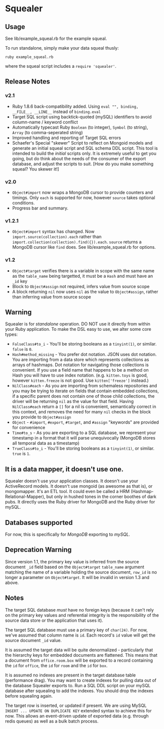 # Squealer

## Usage
See lib/example_squeal.rb for the example squeal.

To run standalone, simply make your data squeal thusly:

`ruby example_squeal.rb`

where the squeal script includes a `require 'squealer'`.

## Release Notes
### v2.1
* Ruby 1.8.6 back-compatibility added. Using `eval "", binding, __FILE__, __LINE__` instead of `binding.eval`
* Target SQL script using backtick-quoted (mySQL) identifiers to avoid column-name / keyword conflict
* Automatically typecast Ruby `Boolean` (to integer), `Symbol` (to string), `Array` (to comma-seperated string)
* Improved handling and reporting of Target SQL errors
* Schaefer's Special "skewer" Script to reflect on Mongoid models and generate an initial squeal script and SQL schema DDL script. This tool is intended to build the _initial_ scripts only. It is extremely useful to get you going, but do think about the needs of the consumer of the export database, and adjust the scripts to suit. [How do you make something squeal? You skewer it!]

### v2.0
* `Object#import` now wraps a MongoDB cursor to provide counters and timings. Only `each` is supported for now, however `source` takes optional conditions.
* Progress bar and summary.

### v1.2.1
* `Object#import` syntax has changed. Now `import.source(collection).each` rather than `import.collection(collection).find({}).each`. `source` returns a MongoDB cursor like `find` does. See lib/example_squeal.rb for options.

### v1.2
* `Object#target` verifies there is a variable in scope with the same name as the `table_name` being targetted, it must be a `Hash` and must have an `_id` key
* Block to `Object#assign` not required, infers value from source scope
* A block returning `nil` now uses `nil` as the value to `Object#assign`, rather than inferring value from source scope

## Warning
Squealer is for _standalone_ operation. DO NOT use it directly from within your Ruby application. To make the DSL easy to use, we alter some core types:

* `FalseClass#to_i` - You'll be storing booleans as a `tinyint(1)`, or similar. `false` is `0`.
* `Hash#method_missing` - You prefer dot notation. JSON uses dot notation. You are importing from a data store which represents collections as arrays of hashmaps. Dot notation for navigating those collections is convenient. If you use a field name that happens to be a method on Hash you will have to use index notation. (e.g. `kitten.toys` is good, however `kitten.freeze` is not good. Use `kitten['freeze']` instead.)
* `NilClass#each` - As you are importing from schemaless repositories and you may be trying to iterate on fields that contain embedded collections, if a specific parent does not contain one of those child collections, the driver will be returning `nil` as the value for that field. Having `NilClass#each` return a `[]` for a nil is convenient, semantically correct in this context, and removes the need for many `nil` checks in the block you provide to `Object#assign`
* `Object` - `#import`, `#export`, `#target`, and `#assign` "keywords" are provided for convenience
* `Time#to_s` - As you are exporting to a SQL database, we represent your timestamp in a format that it will parse unequivocally (MongoDB stores all temporal data as a timestamp)
* `TrueClass#to_i` - You'll be storing booleans as a `tinyint(1)`, or similar. `true` is `1`.

## It is a data mapper, it doesn't use one.
Squealer doesn't use your application classes. It doesn't use your ActiveRecord models. It doesn't use mongoid (as awesome as that is), or mongomapper. It's an ETL tool. It could even be called a HRM (Hashmap-Relational-Mapper), but only in hushed tones in the corner boothes of dark pubs. It directly uses the Ruby driver for MongoDB and the Ruby driver for mySQL.

## Databases supported
For now, this is specifically for _MongoDB_ exporting to _mySQL_.

## Deprecation Warning
Since version 1.1, the primary key value is inferred from the source document `_id` field based on the `Object#target` `table_name` argument matching the name of a variable holding the source document, `row_id` is no longer a parameter on `Object#target`. It will be invalid in version 1.3 and above.

## Notes
The target SQL database _must_ have no foreign keys (because it can't rely on the primary key values and referential integrity is the responsibility of the source data store or the application that uses it).

The target SQL database must use a primary key of `char(24)`. For now, we've assumed that column name is `id`. Each record's `id` value will get the source document `_id` value.

It is assumed the target data will be quite denormalized - particularly that the hierarchy keys for embedded documents are flattened. This means that a document from `office.room.box` will be exported to a record containing the `id` for `office`, the `id` for `room` and the `id` for `box`.

It is assumed no indexes are present in the target database table (performance drag). You may want to create indexes for pulling data out of the database Squealer exports to. Run a SQL DDL script on your mySQL database after squealing to add the indexes. You should drop the indexes before squealing again.

The target row is inserted, or updated if present. We are using MySQL `INSERT ... UPDATE ON DUPLICATE KEY` extended syntax to achieve this for now. This allows an event-driven update of exported data (e.g. through redis queues) as well as a bulk batch process.

